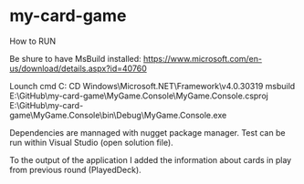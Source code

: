 # my-card-game
How to RUN

Be shure to have MsBuild installed:
https://www.microsoft.com/en-us/download/details.aspx?id=40760

Lounch cmd
C:
CD Windows\Microsoft.NET\Framework\v4.0.30319
msbuild E:\GitHub\my-card-game\MyGame.Console\MyGame.Console.csproj
E:\GitHub\my-card-game\MyGame.Console\bin\Debug\MyGame.Console.exe

Dependencies are mannaged with nugget package manager.
Test can be run within Visual Studio (open solution file).

To the output of the application I added the information about cards in play from previous round (PlayedDeck).